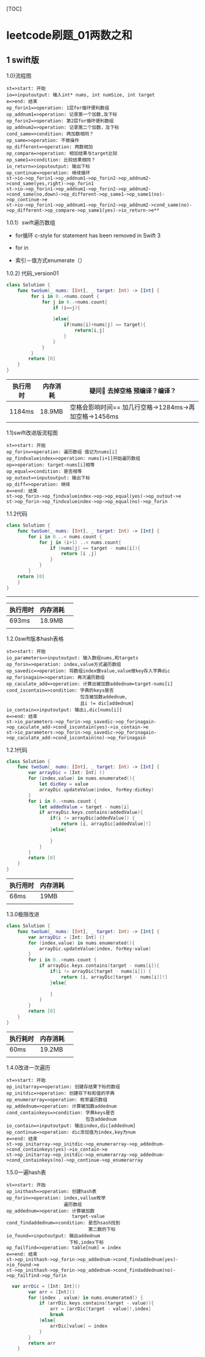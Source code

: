 [TOC]

# leetcode刷题_01两数之和

## 1 swift版

1.0)流程图

```flow
st=>start: 开始
io=>inputoutput: 输入int* nums, int numSize, int target
e=>end: 结束
op_forin1=>operation: 1层for循环便利数组
op_addnum1=>operation: 记录第一个加数,及下标
op_forin2=>operation: 第2层for循环便利数组
op_addnum2=>operation: 记录第二个加数，及下标
cond_same=>condition: 两加数相同？
op_same=>operation: 不做操作
op_different=>operation: 两数相加
op_compare=>operation: 相加结果与target比较
op_same1=>condition: 比较结果相同？
io_return=>inputoutput: 输出下标
op_continue=>operation: 继续循环
st->io->op_forin1->op_addnum1->op_forin2->op_addnum2->cond_same(yes,right)->op_forin1
st->io->op_forin1->op_addnum1->op_forin2->op_addnum2->cond_same(no,down)->op_different->op_same1->op_same1(no)->op_continue->e
st->io->op_forin1->op_addnum1->op_forin2->op_addnum2->cond_same(no)->op_different->op_compare->op_same1(yes)->io_return->e**
```



1.0.1）swift遍历数组

*  for循环    c-style for statement has been removed in Swift 3

*  for in

* 索引－值方式enumerate（）

1.0.2) 代码_version01   

```swift
class Solution {
    func twoSum(_ nums: [Int], _ target: Int) -> [Int] {
         for i in 0..<nums.count {
             for j in 0..<nums.count{
                 if (i==j){
                     
                 }else{
                     if(nums[i]+nums[j] == target){
                         return[i,j]
                     }
                 }
             }
         }
        return [0]
    }
}
```

   

| 执行用时 | 内存消耗 | 疑问🤔️ 去掉空格 预编译？编译？                          |
| -------- | -------- | ------------------------------------------------------ |
| 1184ms   | 18.9MB   | 空格会影响时间==  加几行空格->1284ms->再加空格->1456ms |

1.1)swift改进版流程图

```flow
st=>start: 开始
op_forin=>operation: 遍历数组 值记为nums[i]
op_findvalueindex=>operation: nums[i+1]开始遍历数组
op=>operation: target-nums[i]相等
op_equal=>condition: 是否相等
op_outout=>inputoutput: 输出下标
op_diff=>operation: 继续
e=>end: 结束
st->op_forin->op_findvalueindex->op->op_equal(yes)->op_outout->e
st->op_forin->op_findvalueindex->op->op_equal(no)->op_forin
```

1.1.2代码

```swift
class Solution {
    func twoSum(_ nums: [Int], _ target: Int) -> [Int] {
        for i in 0 ..< nums.count {
            for j in (i+1) ..< nums.count{
                if (nums[j] == target - nums[i]){
                    return [i ,j]
                }
            }
        }
    return [0]
    }
}
```



---------

| 执行用时 | 内存消耗 |      |
| :------- | -------- | ---- |
| 693ms    | 18.9MB   |      |
|          |          |      |

1.2.0swift版本hash表格

```flow
st=>start: 开始
io_parameters=>inputoutput: 输入数组nums,和targets
op_forin=>operation: index,value方式遍历数组
op_savedic=>operation: 将数组index做value,value做key存入字典dic
op_forinagain=>operation: 再次遍历数组
op_caculate_add=>operation: 计算出被加数addednum=target-nums[i]
cond_iscontain=>condition: 字典的keys是否
                           包含被加数addednum,
                           且i != dic[addednum]
io_contain=>inputoutput: 输出i,dic[nums[i]]
e=>end: 结束
st->io_parameters->op_forin->op_savedic->op_forinagain->op_caculate_add->cond_iscontain(yes)->io_contain->e
st->io_parameters->op_forin->op_savedic->op_forinagain->op_caculate_add->cond_iscontain(no)->op_forinagain
```

1.2.1代码

```swift
class Solution {
    func twoSum(_ nums: [Int], _ target: Int) -> [Int] {
        var arrayDic = [Int: Int] ()
        for (index,value) in nums.enumerated(){
            let dicKey = value
            arrayDic.updateValue(index, forKey:dicKey)
        }
        for i in 0..<nums.count {
            let addedValue = target - nums[i]
            if arrayDic.keys.contains(addedValue){
                if(i != arrayDic[addedValue]) {
                    return [i, arrayDic[addedValue]!]
                }else{
                    
                }
            }
        }
        return [0]
    }
}
```

| 执行用时 | 内存消耗 |      |
| :------- | -------- | ---- |
| 68ms     | 19MB     |      |
|          |          |      |

1.3.0极限改进

```swift
class Solution {
    func twoSum(_ nums: [Int], _ target: Int) -> [Int] {
        var arrayDic = [Int: Int] ()
        for (index,value) in nums.enumerated(){
            arrayDic.updateValue(index, forKey:value)
        }
        for i in 0..<nums.count {
            if arrayDic.keys.contains(target - nums[i]){
                if(i != arrayDic[target - nums[i]]) {
                    return [i, arrayDic[target - nums[i]]!]
                }else{
                    
                }
            }
        }
        return [0]
    }
}
```

| 执行耗时 | 内存消耗 |      |
| -------- | -------- | ---- |
| 60ms     | 19.2MB   |      |
|          |          |      |

1.4.0改进一次遍历

```flow
st=>start: 开始
op_initarray=>operation: 创建存结果下标的数组
op_initdic=>operation: 创建存下标和值的字典
op_enumerarray=>operation: 枚举遍历数组
op_addednum=>operation: 计算被加数addednum
cond_containkeys=>condition: 字典keys是否
                             包含addednum
io_contain=>inputoutput: 输出index,dic[addednum]
op_continue=>operation: dic添加值为index,key为num
e=>end: 结束
st->op_initarray->op_initdic->op_enumerarray->op_addednum->cond_containkeys(yes)->io_contain->e
st->op_initarray->op_initdic->op_enumerarray->op_addednum->cond_containkeys(no)->op_continue->op_enumerarray

```

1.5.0一遍hash表

```flow
st=>start: 开始
op_inithash=>operation: 创建hash表
op_forin=>operation: index,vallue枚举
                     遍历数组
op_addednum=>operation: 计算被加数
                        target-value
cond_findaddednum=>condition: 是否hsash找到
                              第二数的下标
io_found=>inputoutput: 输出addednum  
                       下标,index下标
op_failfind=>operation: table[num] = index
e=>end: 结束
st->op_inithash->op_forin->op_addednum->cond_findaddednum(yes)->io_found->e
st->op_inithash->op_forin->op_addednum->cond_findaddednum(no)->op_failfind->op_forin
```

```swift
  var arrDic = [Int: Int]()
        var arr = [Int]()
        for (index , value) in nums.enumerated() {
            if (arrDic.keys.contains(target - value)){
                arr = [arrDic[target - value]!,index]
                break
            }else{
                arrDic[value] = index
            }
        }
        return arr
    }
```









